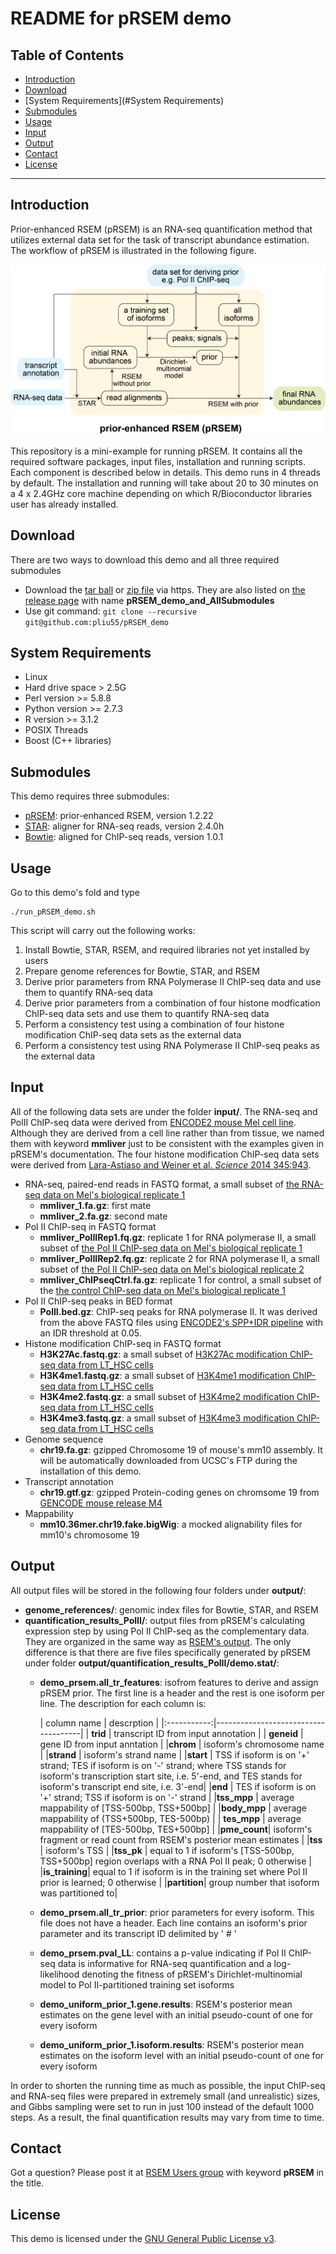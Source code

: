 README for pRSEM demo
================

Table of Contents
-----------------

* [Introduction](#Introduction)
* [Download](#Download)
* [System Requirements](#System Requirements)
* [Submodules](#Submodules)
* [Usage](#Usage)
* [Input](#Input)
* [Output](#Output)
* [Contact](#Contact)
* [License](#License)

* * *

## <a name="Introduction"></a> Introduction
Prior-enhanced RSEM (pRSEM) is an RNA-seq quantification method that utilizes external data set for the task of transcript abundance estimation. The workflow of pRSEM is illustrated in the following figure.

![alt text](https://github.com/pliu55/pRSEM_demo/blob/master/input/workflow.jpg)

This repository is a mini-example for running pRSEM. It contains all the required software packages, input files, installation and running scripts. Each component is described below in details. This demo runs in 4 threads by default. The installation and running will take about 20 to 30 minutes on a 4 x 2.4GHz core machine depending on which R/Bioconductor libraries user has already installed.

## <a name="Download"></a> Download
There are two ways to download this demo and all three required submodules
- Download the [tar ball](https://github.com/pliu55/pRSEM_demo/releases/download/v0.1/pRSEM_demo_and_AllSubmodules.tar.gz) or [ zip file](https://github.com/pliu55/pRSEM_demo/releases/download/v0.1/pRSEM_demo_and_AllSubmodules.zip) via https. They are also listed on [the release page](https://github.com/pliu55/pRSEM_demo/releases) with name __pRSEM_demo_and_AllSubmodules__ 
- Use git command: `git clone --recursive git@github.com:pliu55/pRSEM_demo`

## <a name="System Requirements"></a> System Requirements
- Linux
- Hard drive space > 2.5G
- Perl version >= 5.8.8
- Python version >= 2.7.3
- R version >= 3.1.2
- POSIX Threads
- Boost (C++ libraries)

## <a name="Submodules"></a> Submodules
This demo requires three submodules:
- [pRSEM](https://github.com/pliu55/RSEM/tree/pRSEM): prior-enhanced RSEM, version 1.2.22
- [STAR](https://github.com/alexdobin/STAR/tree/2.4.0h): aligner for RNA-seq reads, version 2.4.0h
- [Bowtie](http://bowtie-bio.sourceforge.net/index.shtml): aligned for ChIP-seq reads, version 1.0.1

## <a name="Usage"></a> Usage
Go to this demo's fold and type 
```
./run_pRSEM_demo.sh
``` 
This script will carry out the following works:

1. Install Bowtie, STAR, RSEM, and required libraries not yet installed by users
2. Prepare genome references for Bowtie, STAR, and RSEM
3. Derive prior parameters from RNA Polymerase II ChIP-seq data and use them to quantify RNA-seq data
4. Derive prior parameters from a combination of four histone modfication ChIP-seq data sets and use them to quantify RNA-seq data
5. Perform a consistency test using a combination of four histone modification ChIP-seq data sets as the external data
6. Perform a consistency test using RNA Polymerase II ChIP-seq peaks as the external data

## <a name="Input"></a> Input
All of the following data sets are under the folder __input/__. The RNA-seq and PolII ChIP-seq data were derived from [ENCODE2 mouse Mel cell line](https://www.encodeproject.org/biosamples/ENCBS049ENC/). Although they are derived from a cell line rather than from tissue, we named them with keyword __mmliver__ just to be consistent with the examples given in pRSEM's documentation. The four histone modification ChIP-seq data sets were derived from [Lara-Astiaso and Weiner et al. *Science* 2014 345:943](http://science.sciencemag.org/content/345/6199/943.full). 
- RNA-seq, paired-end reads in FASTQ format, a small subset of [the RNA-seq data on Mel's biological replicate 1](https://www.encodeproject.org/experiments/ENCSR000CWE/) 
  - __mmliver_1.fa.gz__: first mate 
  - __mmliver_2.fa.gz__: second mate
- Pol II ChIP-seq in FASTQ format
  - __mmliver_PolIIRep1.fq.gz__: replicate 1 for RNA polymerase II, a small subset of [the Pol II ChIP-seq data on Mel's biological replicate 1](https://www.encodeproject.org/experiments/ENCSR000EUC/)
  - __mmliver_PolIIRep2.fq.gz__: replicate 2 for RNA polymerase II, a small subset of [the Pol II ChIP-seq data on Mel's biological replicate 2](https://www.encodeproject.org/experiments/ENCSR000EUC/)
  - __mmliver_ChIPseqCtrl.fa.gz__: replicate 1 for control, a small subset of the [the control ChIP-seq data on Mel's biological replicate 1](https://www.encodeproject.org/experiments/ENCSR000EUF/)
- Pol II ChIP-seq peaks in BED format
  - __PolII.bed.gz__: ChIP-seq peaks for RNA polymerase II. It was derived from the above FASTQ files using [ENCODE2's SPP+IDR pipeline](https://sites.google.com/site/anshulkundaje/projects/idr) with an IDR threshold at 0.05. 
- Histone modification ChIP-seq in FASTQ format
  - __H3K27Ac.fastq.gz__: a small subset of [H3K27Ac modification ChIP-seq data from LT_HSC cells](http://www.ncbi.nlm.nih.gov/geo/query/acc.cgi?acc=GSM1441269) 
  - __H3K4me1.fastq.gz__: a small subset of [H3K4me1 modification ChIP-seq data from LT_HSC cells](http://www.ncbi.nlm.nih.gov/geo/query/acc.cgi?acc=GSM1441285)
  - __H3K4me2.fastq.gz__: a small subset of [H3K4me2 modification ChIP-seq data from LT_HSC cells](http://www.ncbi.nlm.nih.gov/geo/query/acc.cgi?acc=GSM1441301)
  - __H3K4me3.fastq.gz__: a small subset of [H3K4me3 modification ChIP-seq data from LT_HSC cells](http://www.ncbi.nlm.nih.gov/geo/query/acc.cgi?acc=GSM1441317)
- Genome sequence
  - __chr19.fa.gz__: gzipped Chromosome 19 of mouse's mm10 assembly. It will be automatically downloaded from UCSC's FTP during the installation of this demo. 
- Transcript annotation
  - __chr19.gtf.gz__: gzipped Protein-coding genes on chromsome 19 from [GENCODE mouse release M4](http://www.gencodegenes.org/mouse_releases/4.html)
- Mappability
  - __mm10.36mer.chr19.fake.bigWig__: a mocked alignability files for mm10's chromosome 19


## <a name="Output"></a> Output
All output files will be stored in the following four folders under __output/__:
- __genome_references/__: genomic index files for Bowtie, STAR, and RSEM
- __quantification_results_PolII/__: output files from pRSEM's calculating expression step by using Pol II ChIP-seq as the complementary data. They are organized in the same way as [RSEM's output](http://deweylab.github.io/RSEM/rsem-calculate-expression.html#OUTPUT). The only difference is that there are five files specifically generated by pRSEM under folder __output/quantification_results_PolII/demo.stat/__:  
  * __demo_prsem.all_tr_features__: isofrom features to derive and assign pRSEM prior. The first line is a header and the rest is one isoform per line. The description for each column is:

    | column name | descrption                          |
|:-----------:|-------------------------------------|
| __trid__    | transcript ID from input annotation |
| __geneid__  | gene ID from input anntation        |
|__chrom__    | isoform's chromosome name |
|__strand__   | isoform's strand name |
|__start__    | TSS if isoform is on '+' strand; TES if isoform is on '-' strand; where TSS stands for isoform's transcription start site, i.e. 5'-end, and TES stands for isoform's transcript end site, i.e. 3'-end|
|__end__      | TES if isoform is on '+' strand; TSS if isoform is on '-' strand |
|__tss_mpp__  | average mappability of [TSS-500bp, TSS+500bp] |
|__body_mpp__ | average mappability of (TSS+500bp, TES-500bp) |
| __tes_mpp__ | average mappability of [TES-500bp, TES+500bp] |
|__pme_count__| isoform's fragment or read count from RSEM's posterior mean estimates |
|__tss__      | isoform's TSS |
|__tss_pk__   | equal to 1 if isoform's [TSS-500bp, TSS+500bp] region overlaps with a RNA Pol II peak; 0 otherwise |
|__is_training__| equal to 1 if isoform is in the training set where Pol II prior is learned; 0 otherwise |
|__partition__| group number that isoform was partitioned to|
  * __demo_prsem.all_tr_prior__: prior parameters for every isoform. This file does not have a header. Each line contains an isoform's prior parameter and its transcript ID delimited by '  # '
  * __demo_prsem.pval_LL__: contains a p-value indicating if Pol II ChIP-seq data is informative for RNA-seq quantification and a log-likelihood denoting the fitness of pRSEM's Dirichlet-multinomial model to Pol II-partitioned training set isoforms
  * __demo_uniform_prior_1.gene.results__: RSEM's posterior mean estimates on the gene level with an initial pseudo-count of one for every isoform 
  * __demo_uniform_prior_1.isoform.results__: RSEM's posterior mean estimates on the isoform level with an initial pseudo-count of one for every isoform 

In order to shorten the running time as much as possible, the input ChIP-seq and RNA-seq files were prepared in extremely small (and unrealistic) sizes, and Gibbs sampling were set to run in just 100 instead of the default 1000 steps. As a result, the final quantification results may vary from time to time.

## <a name="Contact"></a> Contact
Got a question? Please post it at [RSEM Users group](https://groups.google.com/forum/#!forum/rsem-users) with keyword __pRSEM__ in the title.  

## <a name="License"></a> License
This demo is licensed under the [GNU General Public License
v3](http://www.gnu.org/licenses/gpl-3.0.html).
